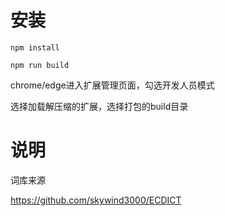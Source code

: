 # 安装

```
npm install
```

```
npm run build
```

chrome/edge进入扩展管理页面，勾选开发人员模式

选择加载解压缩的扩展，选择打包的build目录

# 说明

词库来源

https://github.com/skywind3000/ECDICT
